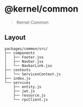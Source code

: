 # @kernel/common

> Kernel Common 

## Layout

```
packages/common/src/
├── components
│   ├── Footer.jsx
│   ├── Navbar.jsx
│   └── NavbarLink.jsx
├── contexts
│   └── ServicesContext.js
├── index.js
└── services
    ├── entity.js
    ├── jwt.js
    ├── resource.js
    └── rpcClient.js
```
